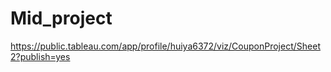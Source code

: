 # Mid_project
https://public.tableau.com/app/profile/huiya6372/viz/CouponProject/Sheet2?publish=yes

